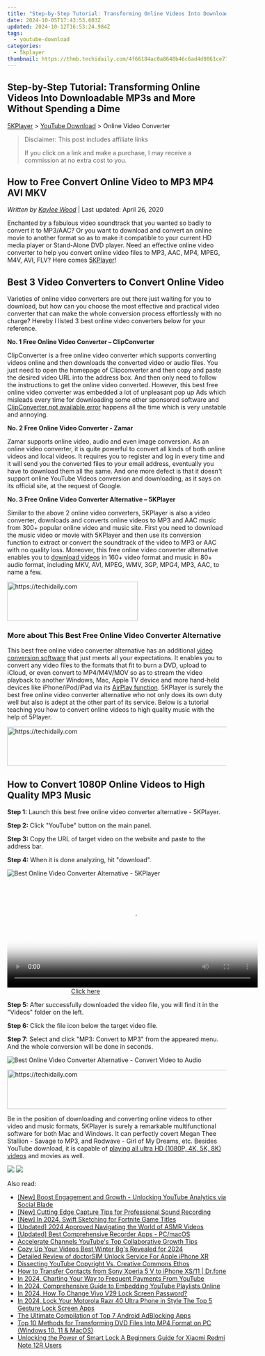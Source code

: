```yaml
---
title: "Step-by-Step Tutorial: Transforming Online Videos Into Downloadable MP3s and More Without Spending a Dime"
date: 2024-10-05T17:43:53.603Z
updated: 2024-10-12T16:53:24.984Z
tags:
  - youtube-download
categories:
  - 5kplayer
thumbnail: https://thmb.techidaily.com/4f66184ac0a8648b46c6ad4d0861ce71f7dbc55baf3e5392923e05f30fb00ef3.jpg
---
```


## Step-by-Step Tutorial: Transforming Online Videos Into Downloadable MP3s and More Without Spending a Dime

[5KPlayer](https://tools.techidaily.com/5kplayer/products/) \> [YouTube Download](https://tools.techidaily.com/5kplayer/youtube-download/) \> Online Video Converter

>  Disclaimer: This post includes affiliate links
>
>  If you click on a link and make a purchase, I may receive a commission at no extra cost to you.
>

## How to Free Convert Online Video to MP3 MP4 AVI MKV

 _Written by [Kaylee Wood](https://www.quora.com/profile/Amanda-Hu-21)_ | Last updated: April 26, 2020 

Enchanted by a fabulous video soundtrack that you wanted so badly to convert it to MP3/AAC? Or you want to download and convert an online movie to another format so as to make it compatible to your current HD media player or Stand-Alone DVD player. Need an effective online video converter to help you convert online video files to MP3, AAC, MP4, MPEG, M4V, AVI, FLV? Here comes [5KPlayer](https://tools.techidaily.com/5kplayer/products/)!

## Best 3 Video Converters to Convert Online Video

Varieties of online video converters are out there just waiting for you to download, but how can you choose the most effective and practical video converter that can make the whole conversion process effortlessly with no charge? Hereby I listed 3 best online video converters below for your reference.

**No. 1 Free Online Video Converter – ClipConverter**

ClipConverter is a free online video converter which supports converting videos online and then downloads the converted video or audio files. You just need to open the homepage of Clipconverter and then copy and paste the desired video URL into the address box. And then only need to follow the instructions to get the online video converted. However, this best free online video converter was embedded a lot of unpleasant pop up Ads which misleads every time for downloading some other sponsored software and [ClipConverter not available error](https://tools.techidaily.com/5kplayer/youtube-download/) happens all the time which is very unstable and annoying.

**No. 2 Free Online Video Converter - Zamar**

Zamar supports online video, audio and even image conversion. As an online video converter, it is quite powerful to convert all kinds of both online videos and local videos. It requires you to register and log in every time and it will send you the converted files to your email address, eventually you have to download them all the same. And one more defect is that it doesn't support online YouTube Videos conversion and downloading, as it says on its official site, at the request of Google.

**No. 3 Free Online Video Converter Alternative – 5KPlayer**

Similar to the above 2 online video converters, 5KPlayer is also a video converter, downloads and converts online videos to MP3 and AAC music from 300+ popular online video and music site. First you need to download the music video or movie with 5KPlayer and then use its conversion function to extract or convert the soundtrack of the video to MP3 or AAC with no quality loss. Moreover, this free online video converter alternative enables you to [download videos](https://tools.techidaily.com/5kplayer/youtube-download/) in 160+ video format and music in 80+ audio format, including MKV, AVI, MPEG, WMV, 3GP, MPG4, MP3, AAC, to name a few.

<!-- affiliate ads begin -->
<a href="https://aligracehair.sjv.io/c/5597632/1938745/19272" target="_top" id="1938745">
  <img src="//a.impactradius-go.com/display-ad/19272-1938745" border="0" alt="https://techidaily.com" width="300" height="90"/>
</a>
<img height="0" width="0" src="https://aligracehair.sjv.io/i/5597632/1938745/19272" style="position:absolute;visibility:hidden;" border="0" />
<!-- affiliate ads end -->

### More about This Best Free Online Video Converter Alternative

This best free online video converter alternative has an additional [video conversion software](https://tools.techidaily.com/5kplayer/products/) that just meets all your expectations. It enables you to convert any video files to the formats that fit to burn a DVD, upload to iCloud, or even convert to MP4/M4V/MOV so as to stream the video playback to another Windows, Mac, Apple TV device and more hand-held devices like iPhone/iPod/iPad via its [AirPlay function](https://tools.techidaily.com/5kplayer/airplay/). 5KPlayer is surely the best free online video converter alternative who not only does its own duty well but also is adept at the other part of its service. Below is a tutorial teaching you how to convert online videos to high quality music with the help of 5Player. 

<!-- affiliate ads begin -->
<a href="https://appsumo.8odi.net/c/5597632/2118306/7443" target="_top" id="2118306">
  <img src="//a.impactradius-go.com/display-ad/7443-2118306" border="0" alt="https://techidaily.com" width="728" height="90"/>
</a>
<img height="0" width="0" src="https://appsumo.8odi.net/i/5597632/2118306/7443" style="position:absolute;visibility:hidden;" border="0" />
<!-- affiliate ads end -->

##  How to Convert 1080P Online Videos to High Quality MP3 Music

**Step 1:** Launch this best free online video converter alternative - 5KPlayer.

**Step 2:** Click "YouTube" button on the main panel.

**Step 3:** Copy the URL of target video on the website and paste to the address bar.

**Step 4:** When it is done analyzing, hit "download".

![Best Online Video Converter Alternative - 5KPlayer](https://www.5kplayer.com/youtube-download/img/download-xsy-031101.jpg) 

<!-- affiliate ads begin -->
<span id="1982485">
					<video width="576" height="240" style="cursor:pointer"
           poster="//a.impactradius-go.com/display-clicktoplayimage/1982485.png"
           onclick="if(!this.playClicked){this.play();this.setAttribute('controls',true);this.playClicked=true;}">
	   <source src="//a.impactradius-go.com/display-ad/22993-1982485">
	   <img src="//a.impactradius-go.com/display-clicktoplayimage/1982485.png" style="border: none; height: 100%; width: 100%; object-fit: contain">
	</video>
	<div style="width:360px;text-align:center"><a href="javascript:window.open(decodeURIComponent('https%3A%2F%2Fhomestyler.sjv.io%2Fc%2F5597632%2F1982485%2F22993'), '_blank');void(0);">Click here</a></div>
</span>
<img height="0" width="0" src="https://imp.pxf.io/i/5597632/1982485/22993" style="position:absolute;visibility:hidden;" border="0" />
<!-- affiliate ads end -->

**Step 5:** After successfully downloaded the video file, you will find it in the "Videos" folder on the left.

**Step 6:** Click the file icon below the target video file.

**Step 7:** Select and click "MP3: Convert to MP3" from the appeared menu. And the whole conversion will be done in seconds.

![Best Online Video Converter Alternative - Convert Video to Audio](https://www.5kplayer.com/youtube-download/img/download-xsy-031102.jpg) 

<!-- affiliate ads begin -->
<a href="https://appsumo.8odi.net/c/5597632/2111982/7443" target="_top" id="2111982">
  <img src="//a.impactradius-go.com/display-ad/7443-2111982" border="0" alt="https://techidaily.com" width="728" height="90"/>
</a>
<img height="0" width="0" src="https://appsumo.8odi.net/i/5597632/2111982/7443" style="position:absolute;visibility:hidden;" border="0" />
<!-- affiliate ads end -->

Be in the position of downloading and converting online videos to other video and music formats, 5KPlayer is surely a remarkable multifunctional software for both Mac and Windows. It can perfectly covert Megan Thee Stallion - Savage to MP3, and Rodwave - Girl of My Dreams, etc. Besides YouTube download, it is capable of [playing all ultra HD (1080P, 4K, 5K, 8K) videos](https://tools.techidaily.com/5kplayer/video-music-player/) and movies as well.

[![](https://www.5kplayer.com/youtube-download/../button/freedownwhitewin.png)](https://tools.techidaily.com/5kplayer/products/) [![](https://www.5kplayer.com/youtube-download/../button/freedownbackmac.png)](https://tools.techidaily.com/5kplayer/products/)

<ins class="adsbygoogle"
     style="display:block"
     data-ad-format="autorelaxed"
     data-ad-client="ca-pub-7571918770474297"
     data-ad-slot="1223367746"></ins>

<ins class="adsbygoogle"
     style="display:block"
     data-ad-client="ca-pub-7571918770474297"
     data-ad-slot="8358498916"
     data-ad-format="auto"
     data-full-width-responsive="true"></ins>

<span class="atpl-alsoreadstyle">Also read:</span>
<div><ul>
<li><a href="https://youtube-video-recordings.techidaily.com/new-boost-engagement-and-growth-unlocking-youtube-analytics-via-social-blade/"><u>[New] Boost Engagement and Growth - Unlocking YouTube Analytics via Social Blade</u></a></li>
<li><a href="https://youtube-video-recordings.techidaily.com/new-cutting-edge-capture-tips-for-professional-sound-recording/"><u>[New] Cutting Edge Capture Tips for Professional Sound Recording</u></a></li>
<li><a href="https://youtube-docs.techidaily.com/n-2024-swift-sketching-for-fortnite-game-titles/"><u>[New] In 2024, Swift Sketching for Fortnite Game Titles</u></a></li>
<li><a href="https://youtube-docs.techidaily.com/ed-2024-approved-navigating-the-world-of-asmr-videos/"><u>[Updated] 2024 Approved Navigating the World of ASMR Videos</u></a></li>
<li><a href="https://on-screen-recording.techidaily.com/updated-best-comprehensive-recorder-apps-pcmacos/"><u>[Updated] Best Comprehensive Recorder Apps - PC/macOS</u></a></li>
<li><a href="https://youtube-video-recordings.techidaily.com/accelerate-channels-youtubes-top-collaborative-growth-tips/"><u>Accelerate Channels YouTube's Top Collaborative Growth Tips</u></a></li>
<li><a href="https://youtube-video-recordings.techidaily.com/cozy-up-your-videos-best-winter-bgs-revealed-for-2024/"><u>Cozy Up Your Videos Best Winter Bg's Revealed for 2024</u></a></li>
<li><a href="https://ios-unlock.techidaily.com/detailed-review-of-doctorsim-unlock-service-for-apple-iphone-xr-by-drfone-ios/"><u>Detailed Review of doctorSIM Unlock Service For Apple iPhone XR</u></a></li>
<li><a href="https://youtube-video-recordings.techidaily.com/dissecting-youtube-copyright-vs-creative-commons-ethos/"><u>Dissecting YouTube Copyright Vs. Creative Commons Ethos</u></a></li>
<li><a href="https://blog-min.techidaily.com/how-to-transfer-contacts-from-sony-xperia-5-v-to-iphone-xs11-drfone-by-drfone-transfer-from-android-transfer-from-android/"><u>How to Transfer Contacts from Sony Xperia 5 V to iPhone XS/11 | Dr.fone</u></a></li>
<li><a href="https://youtube-video-recordings.techidaily.com/in-2024-charting-your-way-to-frequent-payments-from-youtube/"><u>In 2024, Charting Your Way to Frequent Payments From YouTube</u></a></li>
<li><a href="https://youtube-video-recordings.techidaily.com/in-2024-comprehensive-guide-to-embedding-youtube-playlists-online/"><u>In 2024, Comprehensive Guide to Embedding YouTube Playlists Online</u></a></li>
<li><a href="https://android-unlock.techidaily.com/in-2024-how-to-change-vivo-v29-lock-screen-password-by-drfone-android/"><u>In 2024, How To Change Vivo V29 Lock Screen Password?</u></a></li>
<li><a href="https://android-unlock.techidaily.com/in-2024-lock-your-motorola-razr-40-ultra-phone-in-style-the-top-5-gesture-lock-screen-apps-by-drfone-android/"><u>In 2024, Lock Your Motorola Razr 40 Ultra Phone in Style The Top 5 Gesture Lock Screen Apps</u></a></li>
<li><a href="https://youtube-video-recordings.techidaily.com/the-ultimate-compilation-of-top-7-android-adblocking-apps/"><u>The Ultimate Compilation of Top 7 Android AdBlocking Apps</u></a></li>
<li><a href="https://vp-tips.techidaily.com/top-10-methods-for-transforming-dvd-files-into-mp4-format-on-pc-windows-10-11-and-macos/"><u>Top 10 Methods for Transforming DVD Files Into MP4 Format on PC (Windows 10, 11 & MacOS)</u></a></li>
<li><a href="https://unlock-android.techidaily.com/unlocking-the-power-of-smart-lock-a-beginners-guide-for-xiaomi-redmi-note-12r-users-by-drfone-android/"><u>Unlocking the Power of Smart Lock A Beginners Guide for Xiaomi Redmi Note 12R Users</u></a></li>
</ul></div>

